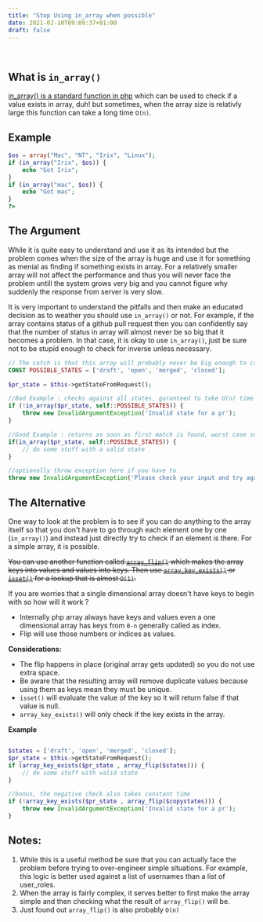 ```yaml
---
title: "Stop Using in_array when possible"
date: 2021-02-10T09:09:37+01:00
draft: false
---
```

<br/>

## What is `in_array()`
[in_array() is a standard function in php](https://www.php.net/manual/en/function.in-array.php) which can be used to check if a value exists in array, duh! but sometimes, when the array size is relativly large this function can take a long time `O(n)`.

## Example
```php
$os = array("Mac", "NT", "Irix", "Linux");
if (in_array("Irix", $os)) {
    echo "Got Irix";
}
if (in_array("mac", $os)) {
    echo "Got mac";
}
?>
```

## The Argument

While it is quite easy to understand and use it as its intended but the problem comes when the size of the array is huge and use it for something as menial as finding if something exists in array. For a relatively smaller array will not affect the performance and thus you will never face the problem untill the system grows very big and you cannot figure why suddenly the response from server is very slow.

It is very important to understand the pitfalls and then make an educated decision as to weather you should use `in_array()` or not. For example, if the array contains status of a github pull request then you can confidently say that the number of status in array will almost never be so big that it becomes a problem. In that case, it is okay to use `in_array()`, just be sure not to be stupid enough to check for inverse unless necessary.
```php
// The catch is that this array will probably never be big enough to cause a problem 
CONST POSSIBLE_STATES = ['draft', 'open', 'merged', 'closed'];

$pr_state = $this->getStateFromRequest();

//Bad Example : checks against all states, guranteed to take O(n) time
if (!in_array($pr_state, self::POSSIBLE_STATES)) {
    throw new InvalidArgumentException('Invalid state for a pr');
}

//Good Example : returns as soon as first match is found, worst case scenario is O(n) time
if(in_array($pr_state, self::POSSIBLE_STATES)) {
    // do some stuff with a valid state
}

//optionally throw exception here if you have to
throw new InvalidArgumentException('Please check your input and try again');

```

## The Alternative

One way to look at the problem is to see if you can do anything to the array itself so that you don't have to go through each element one by one (`in_array()`) and instead just directly try to check if an element is there. For a simple array, it is possible.

~~You can use another function called [`array_flip()`](https://www.php.net/manual/en/function.array-flip.php) which makes the array keys into values and values into keys. Then use [`array_key_exists()`](https://www.php.net/manual/en/function.array-key-exists.php) or [`isset()`](https://www.php.net/manual/en/function.isset.php) for a lookup that is almost `O(1)`.~~

If you are worries that a single dimensional array doesn't have keys to begin with so how will it work ?
- Internally php array always have keys and values even a one dimensional array has keys from `0-n` generally called as index.
- Flip will use those numbers or indices as values.


**Considerations:**
- The flip happens in place (original array gets updated) so you do not use extra space.
- Be aware that the resulting array will remove duplicate values because using them as keys mean they must be unique.
- `isset()` will evaluate the value of the key so it will return false if that value is null.
- `array_key_exists()` will only check if the key exists in the array.

**Example**
```php

$states = ['draft', 'open', 'merged', 'closed'];
$pr_state = $this->getStateFromRequest();
if (array_key_exists($pr_state , array_flip($states))) {
    // do some stuff with valid state
}

//bonus, the negative check also takes constant time
if (!array_key_exists($pr_state , array_flip($copystates))) {
    throw new InvalidArgumentException('Invalid state for a pr');
}
```


## Notes:
1. While this is a useful method be sure that you can actually face the problem before trying to over-engineer simple situations. For example, this logic is better used against a list of usernames than a list of user_roles.
2. When the array is fairly complex, it serves better to first make the array simple and then checking what the result of `array_flip()` will be.
3. Just found out `array_flip()` is also probably `O(n)`